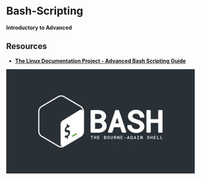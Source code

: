 # Bash-Scripting
**Introductory to Advanced**
## Resources
+ [**The Linux Documentation Project - Advanced Bash Scripting Guide**](https://tldp.org/LDP/abs/abs-guide.pdf)

![alt txt](https://github.com/SyedT1/Bash-Scripting/blob/master/1_v4o2AXLIJaHSZmqYZk26qA.jpg)
